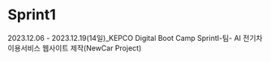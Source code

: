 # Sprint1
2023.12.06 - 2023.12.19(14일)_KEPCO Digital Boot Camp SprintⅠ-팀- AI 전기차 이용서비스 웹사이트 제작(NewCar Project)
